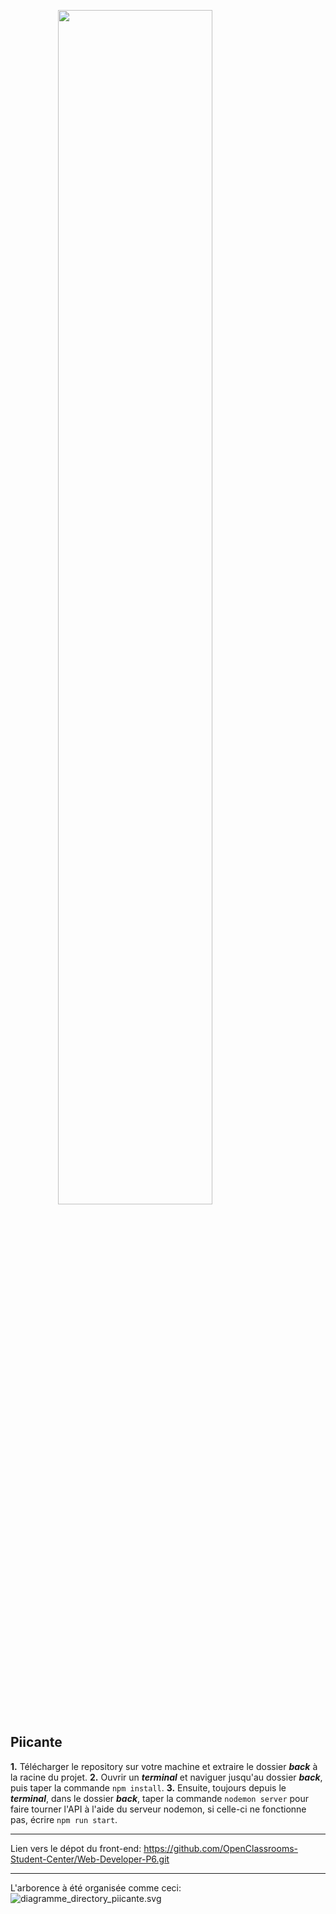 <img
	style="display: block;
           margin-left: auto;
           margin-right: auto;
           width: 70%;"
		   src="https://user.oc-static.com/upload/2021/07/29/16275605596354_PiiquanteLogo.png">
</img>
## Piicante

**1.** Télécharger le repository sur votre machine et extraire le dossier ***back*** à la racine du projet.
**2.** Ouvrir un ***terminal*** et naviguer jusqu'au dossier ***back***, puis taper la commande `npm install`.
**3.** Ensuite, toujours depuis le ***terminal***, dans le dossier ***back***, taper la commande `nodemon server` pour faire tourner l'API à l'aide du serveur nodemon, si celle-ci ne fonctionne pas, écrire `npm run start`.
* * *
Lien vers le dépot du front-end: https://github.com/OpenClassrooms-Student-Center/Web-Developer-P6.git
***
L'arborence à été organisée comme ceci:
![diagramme_directory_piicante.svg](:/33cb1b7681914890becd289c1341a055)